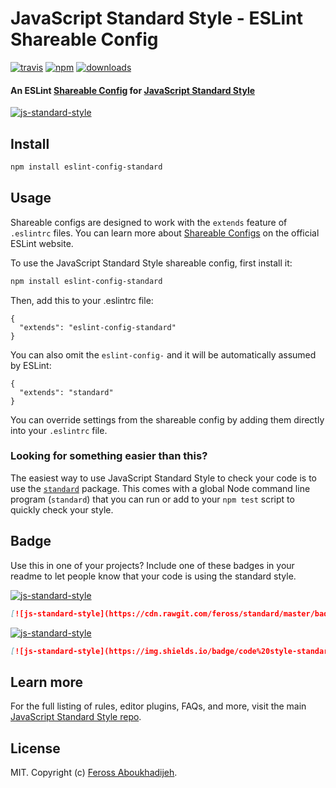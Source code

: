 # JavaScript Standard Style - ESLint Shareable Config
[![travis][travis-image]][travis-url]
[![npm][npm-image]][npm-url]
[![downloads][downloads-image]][downloads-url]

[travis-image]: https://img.shields.io/travis/feross/eslint-config-standard.svg?style=flat
[travis-url]: https://travis-ci.org/feross/eslint-config-standard
[npm-image]: https://img.shields.io/npm/v/eslint-config-standard.svg?style=flat
[npm-url]: https://npmjs.org/package/eslint-config-standard
[downloads-image]: https://img.shields.io/npm/dm/eslint-config-standard.svg?style=flat
[downloads-url]: https://npmjs.org/package/eslint-config-standard

#### An ESLint [Shareable Config](http://eslint.org/docs/developer-guide/shareable-configs) for [JavaScript Standard Style](https://github.com/feross/standard)

[![js-standard-style](https://cdn.rawgit.com/feross/standard/master/badge.svg)](https://github.com/feross/standard)

## Install

```bash
npm install eslint-config-standard
```

## Usage

Shareable configs are designed to work with the `extends` feature of `.eslintrc` files.
You can learn more about
[Shareable Configs](http://eslint.org/docs/developer-guide/shareable-configs) on the
official ESLint website.

To use the JavaScript Standard Style shareable config, first install it:

```bash
npm install eslint-config-standard
```

Then, add this to your .eslintrc file:

```
{
  "extends": "eslint-config-standard"
}
```

You can also omit the `eslint-config-` and it will be automatically assumed by ESLint:

```
{
  "extends": "standard"
}
```

You can override settings from the shareable config by adding them directly into your
`.eslintrc` file.

### Looking for something easier than this?

The easiest way to use JavaScript Standard Style to check your code is to use the
[`standard`](https://github.com/feross/standard) package. This comes with a global
Node command line program (`standard`) that you can run or add to your `npm test` script
to quickly check your style.

## Badge

Use this in one of your projects? Include one of these badges in your readme to
let people know that your code is using the standard style.

[![js-standard-style](https://cdn.rawgit.com/feross/standard/master/badge.svg)](https://github.com/feross/standard)

```markdown
[![js-standard-style](https://cdn.rawgit.com/feross/standard/master/badge.svg)](https://github.com/feross/standard)
```

[![js-standard-style](https://img.shields.io/badge/code%20style-standard-brightgreen.svg?style=flat)](https://github.com/feross/standard)

```markdown
[![js-standard-style](https://img.shields.io/badge/code%20style-standard-brightgreen.svg?style=flat)](https://github.com/feross/standard)
```

## Learn more

For the full listing of rules, editor plugins, FAQs, and more, visit the main
[JavaScript Standard Style repo](https://github.com/feross/standard).

## License

MIT. Copyright (c) [Feross Aboukhadijeh](http://feross.org).
